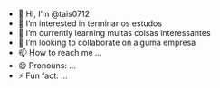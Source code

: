 - 👋 Hi, I’m @tais0712  
- 👀 I’m interested in terminar os estudos
- 🌱 I’m currently learning muitas coisas interessantes
- 💞️ I’m looking to collaborate on alguma empresa
- 📫 How to reach me ...
- 😄 Pronouns: ...
- ⚡ Fun fact: ...

<!---
tais0712/tais0712 is a ✨ special ✨ repository because its `README.md` (this file) appears on your GitHub profile.
You can click the Preview link to take a look at your changes.
--->
